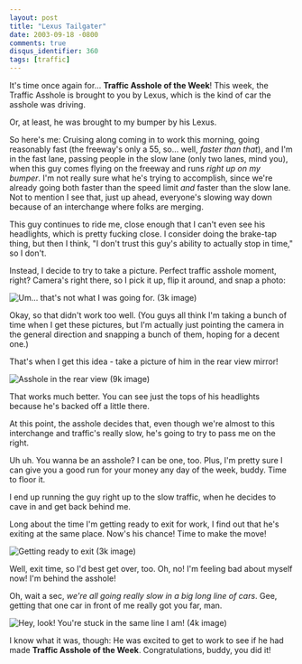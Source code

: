 ```yaml
---
layout: post
title: "Lexus Tailgater"
date: 2003-09-18 -0800
comments: true
disqus_identifier: 360
tags: [traffic]
---
```

It's time once again for... **Traffic Asshole of the Week**! This week,
the Traffic Asshole is brought to you by Lexus, which is the kind of car
the asshole was driving.

 Or, at least, he was brought to my bumper by his Lexus.

 So here's me: Cruising along coming in to work this morning, going
reasonably fast (the freeway's only a 55, so... well, *faster than
that*), and I'm in the fast lane, passing people in the slow lane (only
two lanes, mind you), when this guy comes flying on the freeway and runs
*right up on my bumper*. I'm not really sure what he's trying to
accomplish, since we're already going both faster than the speed limit
*and* faster than the slow lane. Not to mention I see that, just up
ahead, everyone's slowing way down because of an interchange where folks
are merging.

 This guy continues to ride me, close enough that I can't even see his
headlights, which is pretty fucking close. I consider doing the
brake-tap thing, but then I think, "I don't trust this guy's ability to
actually stop in time," so I don't.

 Instead, I decide to try to take a picture. Perfect traffic asshole
moment, right? Camera's right there, so I pick it up, flip it around,
and snap a photo:

 ![Um... that's not what I was going for. (3k
image)](https://hyqi8g.blu.livefilestore.com/y2pw2NdFZ37m_HSl790aGHQYb1pOiAEJRKC0pKOtjVha-cHmMX89bwJEsHO8wZWE0WKk7IYHMKLhCu6KW4uzc4nc5jXWJBHWf38iUu9-lbHL2M/20030918ear.jpg?psid=1)

 Okay, so that didn't work too well. (You guys all think I'm taking a
bunch of time when I get these pictures, but I'm actually just pointing
the camera in the general direction and snapping a bunch of them, hoping
for a decent one.)

 That's when I get this idea - take a picture of him in the rear view
mirror!

 ![Asshole in the rear view (9k
image)](https://hyqi8g.blu.livefilestore.com/y2pEQicQUevbVRb1rpDj4TUk41iqDlvYKzP07tBbqtcPkFQdHiZAX5X8UOgVPlIA-Pa5LpkemQStnXFBful3x4BWbXDdHrKGaDEEjjxyF4BjYE/20030918rearview.jpg?psid=1)

 That works much better. You can see just the tops of his headlights
because he's backed off a little there.

 At this point, the asshole decides that, even though we're almost to
this interchange and traffic's really slow, he's going to try to pass me
on the right.

 Uh uh. You wanna be an asshole? I can be one, too. Plus, I'm pretty
sure I can give you a good run for your money any day of the week,
buddy. Time to floor it.

 I end up running the guy right up to the slow traffic, when he decides
to cave in and get back behind me.

 Long about the time I'm getting ready to exit for work, I find out that
he's exiting at the same place. Now's his chance! Time to make the
move!

 ![Getting ready to exit (3k
image)](https://hyqi8g.blu.livefilestore.com/y2pPNTU9QZUeJRbKLHXMZ6NPNW79FQ4asuLtkMLfDLMYEbdr_OAvW3WggSo3Ou0slmeA5u43mj4mz8-zUuZAzSreoX1LxGqxB3w2nC-XbEiq-k/20030918passing.jpg?psid=1)

 Well, exit time, so I'd best get over, too. Oh, no! I'm feeling bad
about myself now! I'm behind the asshole!

 Oh, wait a sec, *we're all going really slow in a big long line of
cars*. Gee, getting that one car in front of me really got you far,
man.

 ![Hey, look! You're stuck in the same line I am! (4k
image)](https://hyqi8g.blu.livefilestore.com/y2pnz6cSUKDFRf3zoMO-TBggp9dFs8iSa5iCafYCGm5ZK7c6VVnSyJvWglspsMe4-zyDtNcxuBE9saNAF8GcfxP6qHuTjl6Y_2QpLDClN2pA-k/20030918exiting.jpg?psid=1)

 I know what it was, though: He was excited to get to work to see if he
had made **Traffic Asshole of the Week**. Congratulations, buddy, you
did it!
